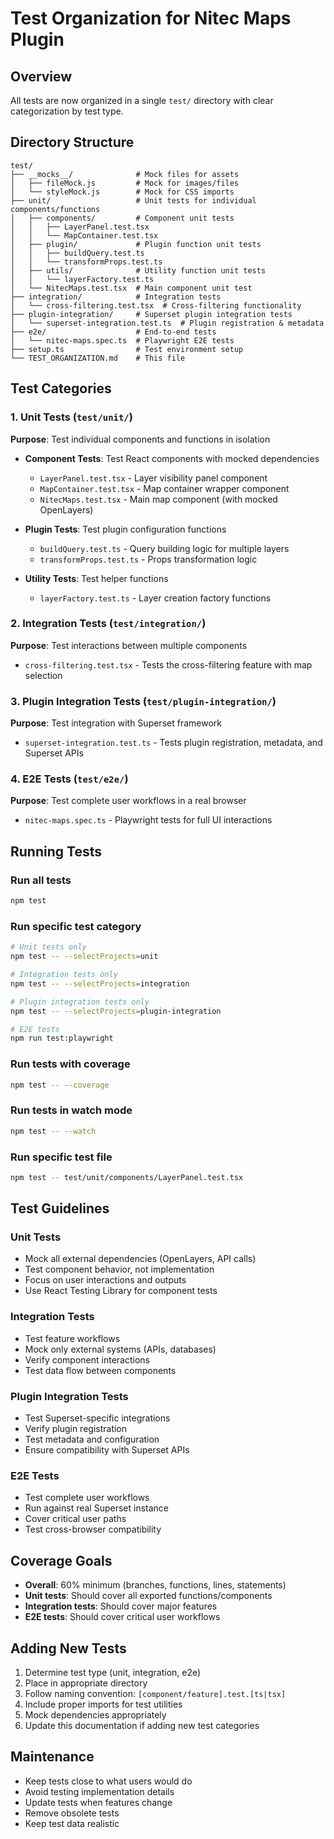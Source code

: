 # Test Organization for Nitec Maps Plugin

## Overview
All tests are now organized in a single `test/` directory with clear categorization by test type.

## Directory Structure

```
test/
├── __mocks__/              # Mock files for assets
│   ├── fileMock.js         # Mock for images/files
│   └── styleMock.js        # Mock for CSS imports
├── unit/                   # Unit tests for individual components/functions
│   ├── components/         # Component unit tests
│   │   ├── LayerPanel.test.tsx
│   │   └── MapContainer.test.tsx
│   ├── plugin/             # Plugin function unit tests
│   │   ├── buildQuery.test.ts
│   │   └── transformProps.test.ts
│   ├── utils/              # Utility function unit tests
│   │   └── layerFactory.test.ts
│   └── NitecMaps.test.tsx  # Main component unit test
├── integration/            # Integration tests
│   └── cross-filtering.test.tsx  # Cross-filtering functionality
├── plugin-integration/     # Superset plugin integration tests
│   └── superset-integration.test.ts  # Plugin registration & metadata
├── e2e/                    # End-to-end tests
│   └── nitec-maps.spec.ts  # Playwright E2E tests
├── setup.ts                # Test environment setup
└── TEST_ORGANIZATION.md    # This file
```

## Test Categories

### 1. Unit Tests (`test/unit/`)
**Purpose**: Test individual components and functions in isolation

- **Component Tests**: Test React components with mocked dependencies
  - `LayerPanel.test.tsx` - Layer visibility panel component
  - `MapContainer.test.tsx` - Map container wrapper component
  - `NitecMaps.test.tsx` - Main map component (with mocked OpenLayers)

- **Plugin Tests**: Test plugin configuration functions
  - `buildQuery.test.ts` - Query building logic for multiple layers
  - `transformProps.test.ts` - Props transformation logic

- **Utility Tests**: Test helper functions
  - `layerFactory.test.ts` - Layer creation factory functions

### 2. Integration Tests (`test/integration/`)
**Purpose**: Test interactions between multiple components

- `cross-filtering.test.tsx` - Tests the cross-filtering feature with map selection

### 3. Plugin Integration Tests (`test/plugin-integration/`)
**Purpose**: Test integration with Superset framework

- `superset-integration.test.ts` - Tests plugin registration, metadata, and Superset APIs

### 4. E2E Tests (`test/e2e/`)
**Purpose**: Test complete user workflows in a real browser

- `nitec-maps.spec.ts` - Playwright tests for full UI interactions

## Running Tests

### Run all tests
```bash
npm test
```

### Run specific test category
```bash
# Unit tests only
npm test -- --selectProjects=unit

# Integration tests only
npm test -- --selectProjects=integration

# Plugin integration tests only
npm test -- --selectProjects=plugin-integration

# E2E tests
npm run test:playwright
```

### Run tests with coverage
```bash
npm test -- --coverage
```

### Run tests in watch mode
```bash
npm test -- --watch
```

### Run specific test file
```bash
npm test -- test/unit/components/LayerPanel.test.tsx
```

## Test Guidelines

### Unit Tests
- Mock all external dependencies (OpenLayers, API calls)
- Test component behavior, not implementation
- Focus on user interactions and outputs
- Use React Testing Library for component tests

### Integration Tests
- Test feature workflows
- Mock only external systems (APIs, databases)
- Verify component interactions
- Test data flow between components

### Plugin Integration Tests
- Test Superset-specific integrations
- Verify plugin registration
- Test metadata and configuration
- Ensure compatibility with Superset APIs

### E2E Tests
- Test complete user workflows
- Run against real Superset instance
- Cover critical user paths
- Test cross-browser compatibility

## Coverage Goals

- **Overall**: 60% minimum (branches, functions, lines, statements)
- **Unit tests**: Should cover all exported functions/components
- **Integration tests**: Should cover major features
- **E2E tests**: Should cover critical user workflows

## Adding New Tests

1. Determine test type (unit, integration, e2e)
2. Place in appropriate directory
3. Follow naming convention: `[component/feature].test.[ts|tsx]`
4. Include proper imports for test utilities
5. Mock dependencies appropriately
6. Update this documentation if adding new test categories

## Maintenance

- Keep tests close to what users would do
- Avoid testing implementation details
- Update tests when features change
- Remove obsolete tests
- Keep test data realistic